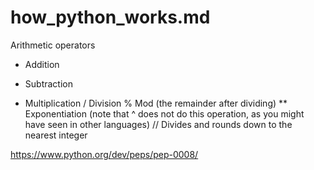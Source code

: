# how_python_works.md
Arithmetic operators

+ Addition
- Subtraction
* Multiplication
/ Division
% Mod (the remainder after dividing)
** Exponentiation (note that ^ does not do this operation, as you might have seen in other languages)
// Divides and rounds down to the nearest integer

https://www.python.org/dev/peps/pep-0008/